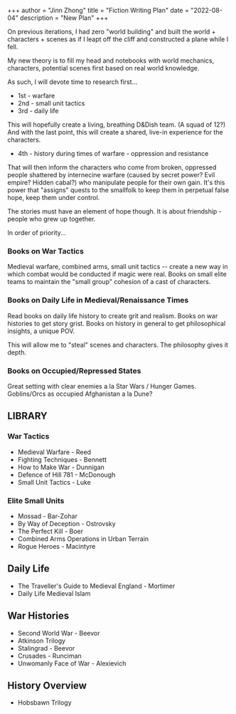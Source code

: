 +++
author = "Jinn Zhong"
title = "Fiction Writing Plan"
date = "2022-08-04"
description = "New Plan"
+++

On previous iterations, I had zero "world building" and built the world + characters + scenes as if I leapt off the cliff and constructed a plane while I fell.

My new theory is to fill my head and notebooks with world mechanics, characters, potential scenes first based on real world knowledge.

As such, I will devote time to research first...

* 1st - warfare
* 2nd - small unit tactics
* 3rd - daily life 
 
This will hopefully create a living, breathing D&Dish team. (A squad of 12?) And with the last point, this will create a shared, live-in experience for the characters.

* 4th - history during times of warfare - oppression and resistance

That will then inform the characters who come from broken, oppressed people shattered by internecine warfare (caused by secret power? Evil empire? Hidden cabal?) who manipulate people for their own gain. It's this power that "assigns" quests to the smallfolk to keep them in perpetual false hope, keep them under control.

The stories must have an element of hope though. It is about friendship - people who grew up together.

In order of priority...

### Books on War Tactics

Medieval warfare, combined arms, small unit tactics -- create a new way in which combat would be conducted if magic were real. Books on small elite teams to maintain the "small group" cohesion of a cast of characters.

### Books on Daily Life in Medieval/Renaissance Times

Read books on daily life history to create grit and realism. Books on war histories to get story grist. Books on history in general to get philosophical insights, a unique POV.

This will allow me to "steal" scenes and characters. The philosophy gives it depth.

### Books on Occupied/Repressed States

Great setting with clear enemies a la Star Wars / Hunger Games. Goblins/Orcs as occupied Afghanistan a la Dune?

## LIBRARY

### War Tactics
* Medieval Warfare - Reed
* Fighting Techniques - Bennett
* How to Make War - Dunnigan
* Defence of Hill 781 - McDonough
* Small Unit Tactics - Luke

### Elite Small Units
* Mossad - Bar-Zohar
* By Way of Deception - Ostrovsky
* The Perfect Kill - Boer
* Combined Arms Operations in Urban Terrain
* Rogue Heroes - Macintyre

## Daily Life
* The Traveller's Guide to Medieval England - Mortimer
* Daily Life Medieval Islam

## War Histories
* Second World War - Beevor
* Atkinson Trilogy
* Stalingrad - Beevor
* Crusades - Runciman
* Unwomanly Face of War - Alexievich

## History Overview
* Hobsbawn Trilogy
